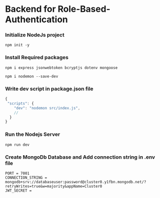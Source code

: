 # Backend for Role-Based-Authentication 

### Initialize NodeJs project
```
npm init -y
```

### Install Required packages 
```
npm i express jsonwebtoken bcryptjs dotenv mongoose

npm i nodemon --save-dev
```

### Write dev script in package.json file 
```js
{
 "scripts": {
    "dev": "nodemon src/index.js",
    // 
  }
}
```

### Run the Nodejs Server 

```
npm run dev
```

### Create MongoDb Database and Add connection string in .env file 
```
PORT = 7001
CONNECTION_STRING = mongodb+srv://databaseuser:password@cluster0.y1fbn.mongodb.net/?retryWrites=true&w=majority&appName=Cluster0
JWT_SECRET = 

```